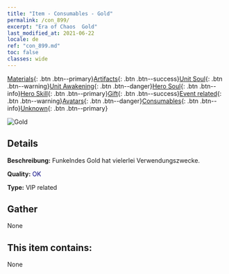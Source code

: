 ```yaml
---
title: "Item - Consumables - Gold"
permalink: /con_899/
excerpt: "Era of Chaos  Gold"
last_modified_at: 2021-06-22
locale: de
ref: "con_899.md"
toc: false
classes: wide
---
```

 [Materials](/ItemsDE/){: .btn .btn--primary}[Artifacts](/ItemsDE/Artifacts/){: .btn .btn--success}[Unit Soul](/ItemsDE/UnitSoul/){: .btn .btn--warning}[Unit Awakening](/ItemsDE/UnitAwakening/){: .btn .btn--danger}[Hero Soul](/ItemsDE/HeroSoul/){: .btn .btn--info}[Hero Skill](/ItemsDE/HeroSkill/){: .btn .btn--primary}[Gift](/ItemsDE/Gift/){: .btn .btn--success}[Event related](/ItemsDE/Events/){: .btn .btn--warning}[Avatars](/ItemsDE/Avatars/){: .btn .btn--danger}[Consumables](/ItemsDE/Consumables/){: .btn .btn--info}[Unknown](/ItemsDE/Unknown/){: .btn .btn--primary}

 ![Gold](/images/t/i_103.png)

## Details
 **Beschreibung:** Funkelndes Gold hat vielerlei Verwendungszwecke.

 **Quality:** <span style="color: #000080">OK</span>

 **Type:** VIP related

## Gather

  None

## This item contains:

  None

